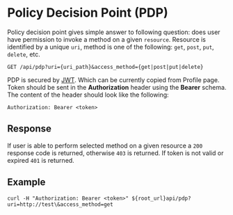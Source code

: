 # Policy Decision Point (PDP)

Policy decision point gives simple answer to following question: does user have
permission to invoke a method on a given `resource`. Resource is identified by
a unique `uri`, method is one of the following: `get`, `post`, `put`, `delete`, etc.

```
GET /api/pdp?uri={uri_path}&access_method={get|post|put|delete}
```

PDP is secured by [JWT](https://jwt.io). Which can be currently copied from
Profile page. Token should be sent in the **Authorization** header using the
**Bearer** schema. The content of the header should look like the following:

```
Authorization: Bearer <token>
```

## Response

If user is able to perform selected method on a given resource a `200` response code
is returned, otherwise `403` is returned. If token is not valid or expired `401`
is returned.

## Example

```
curl -H "Authorization: Bearer <token>" ${root_url}api/pdp?uri=http://test\&access_method=get
```
